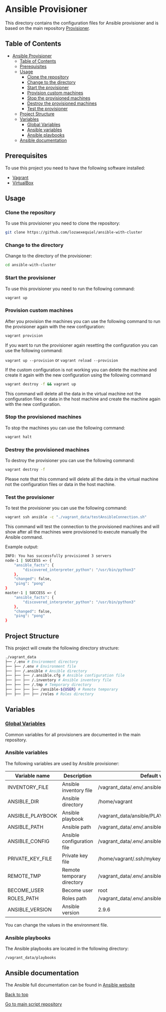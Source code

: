 # Ansible Provisioner

This directory contains the configuration files for Ansible provisioner and is based on the main repository [Provisioner](https://github.com/lozaexequiel/provisioner).

## Table of Contents

- [Ansible Provisioner](#ansible-provisioner)
	- [Table of Contents](#table-of-contents)
	- [Prerequisites](#prerequisites)
	- [Usage](#usage)
		- [Clone the repository](#clone-the-repository)
		- [Change to the directory](#change-to-the-directory)
		- [Start the provisioner](#start-the-provisioner)
		- [Provision custom machines](#provision-custom-machines)
		- [Stop the provisioned machines](#stop-the-provisioned-machines)
		- [Destroy the provisioned machines](#destroy-the-provisioned-machines)
		- [Test the provisioner](#test-the-provisioner)
	- [Project Structure](#project-structure)
	- [Variables](#variables)
		- [Global Variables](#global-variables)
		- [Ansible variables](#ansible-variables)
		- [Ansible playbooks](#ansible-playbooks)
	- [Ansible documentation](#ansible-documentation)

## Prerequisites

To use this project you need to have the following software installed:

- [Vagrant](https://www.vagrantup.com/)
- [VirtualBox](https://www.virtualbox.org/)

## Usage

### Clone the repository

To use this provisioner you need to clone the repository:

~~~bash
git clone https://github.com/lozaexequiel/ansible-with-cluster
~~~

### Change to the directory

Change to the directory of the provisioner:

~~~bash
cd ansible-with-cluster
~~~

### Start the provisioner

To use this provisioner you need to run the following command:

~~~bash
vagrant up
~~~

### Provision custom machines

After you provision the machines you can use the following command to run the provisioner again with the new configuration:

~~~bash
vagrant provision
~~~

If you want to run the provisioner again resetting the configuration you can use the following command:

```vagrant up --provision``` or ```vagrant reload --provision```

If the custom configuration is not working you can delete the machine and create it again with the new configuration using the following command

~~~bash
vagrant destroy -f && vagrant up
~~~

This command will delete all the data in the virtual machine not the configuration files or data in the host machine and create the machine again with the new configuration.

### Stop the provisioned machines

To stop the machines you can use the following command:

~~~bash
vagrant halt
~~~

### Destroy the provisioned machines

To destroy the provisioner you can use the following command:

~~~bash
vagrant destroy -f
~~~

Please note that this command will delete all the data in the virtual machine not the configuration files or data in the host machine.

### Test the provisioner

To test the provisioner you can use the following command:

~~~bash
vagrant ssh ansible -c "./vagrant_data/testAnsibleConnection.sh"
~~~

This command will test the connection to the provisioned machines and will show after all the machines were provisioned to execute manually the Ansible command.

Example output:

~~~bash
INFO: You has successfully provisioned 3 servers
node-1 | SUCCESS => {
    "ansible_facts": {
        "discovered_interpreter_python": "/usr/bin/python3"
    },
    "changed": false,
    "ping": "pong"
}
master-1 | SUCCESS => {
    "ansible_facts": {
        "discovered_interpreter_python": "/usr/bin/python3"
    },
    "changed": false,
    "ping": "pong"
}

~~~

## Project Structure

This project will create the following directory structure:

~~~bash
./vagrant_data
├── /.env # Environment directory
├── ├── /.env # Environment file
├── ├── /.ansible # Ansible directory
├── ├── ├── /.ansible.cfg # Ansible configuration file
├── ├── ├── /.inventory # Ansible inventory file
├── ├── ├── /.tmp # Temporary directory
├── ├── ├── ├── /ansible-${USER} # Remote temporary
├── ├── ├── ├── /roles # Roles directory
~~~

## Variables

### [Global Variables](https://github.com/lozaexequiel/provisioner/blob/main/README.md#global-variables)

Common variables for all provisioners are documented in the main repository.

### Ansible variables

The following variables are used by Ansible provisioner:

| Variable name | Description | Default value |
| --- | --- | --- |
| INVENTORY_FILE | Ansible inventory file | /vagrant_data/.env/.ansible/.inventory |
| ANSIBLE_DIR | Ansible directory | /home/vagrant |
| ANSIBLE_PLAYBOOK | Ansible playbook | /vagrant_data/ansible/PLAYBOOK/playbook.yml |
| ANSIBLE_PATH | Ansible path | /vagrant_data/.env/.ansible |
| ANSIBLE_CONFIG | Ansible configuration file | /vagrant_data/.env/.ansible/.ansible.cfg |
| PRIVATE_KEY_FILE | Private key file | /home/vagrant/.ssh/mykey |
| REMOTE_TMP | Remote temporary directory | /vagrant_data/.env/.ansible/.tmp/ansible-${USER} |
| BECOME_USER | Become user | root |
| ROLES_PATH | Roles path | /vagrant_data/.env/.ansible/.tmp/roles |
| ANSIBLE_VERSION | Ansible version | 2.9.6 |

You can change the values in the environment file.

### Ansible playbooks

The Ansible playbooks are located in the following directory:

```/vagrant_data/playbooks```

## Ansible documentation

The Ansible full documentation can be found in [Ansible website](https://docs.ansible.com/ansible/latest/index.html)

[Back to top](#ansible-provisioner)

[Go to main script repository](https://github.com/lozaexequiel/provisioner/tree/main/Ansible)
